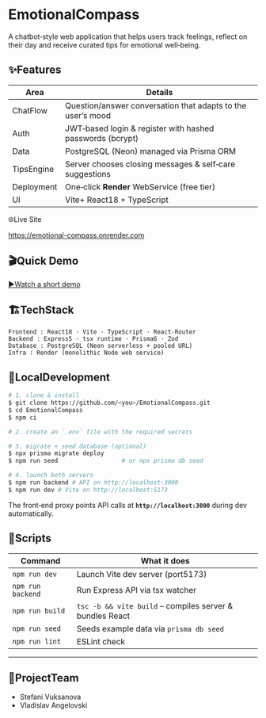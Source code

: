 # EmotionalCompass

A chatbot‑style web application that helps users track feelings, reflect on their day and receive curated tips for emotional well‑being.


## ✨Features

| Area      | Details                                                   |
| ----------- | ----------------------------------------------------------- |
| ChatFlow   | Question/answer conversation that adapts to the user’s mood |
| Auth       | JWT‑based login & register with hashed passwords (bcrypt)   |
| Data       | PostgreSQL (Neon) managed via Prisma ORM                    |
| TipsEngine | Server chooses closing messages & self‑care suggestions     |
| Deployment | One‑click **Render** WebService (free tier)                |
| UI          | Vite+ React18 + TypeScript                                |


🌐Live Site

https://emotional-compass.onrender.com

## 🎬Quick Demo

[▶️Watch a short demo](https://github.com/svuksanova/ThinkSafePlaySafe/blob/main/DemoVideo.mp4)

## 🏗️TechStack

```text
Frontend : React18 · Vite · TypeScript · React‑Router
Backend : Express5 · tsx runtime · Prisma6 · Zod
Database : PostgreSQL (Neon serverless + pooled URL)
Infra : Render (monolithic Node web service)
```

## 🔧LocalDevelopment

```bash
# 1. clone & install
$ git clone https://github.com/<you>/EmotionalCompass.git
$ cd EmotionalCompass
$ npm ci

# 2. create an `.env` file with the required secrets

# 3. migrate + seed database (optional)
$ npx prisma migrate deploy
$ npm run seed                  # or npx prisma db seed

# 4. launch both servers
$ npm run backend # API on http://localhost:3000
$ npm run dev # Vite on http://localhost:5173
```

The front‑end proxy points API calls at **`http://localhost:3000`** during dev
automatically.


## 🧩Scripts

| Command         | What it does                                           |
| --------------- | -------------------------------------------------------- |
| `npm run dev`   | Launch Vite dev server (port5173)                       |
| `npm run backend` | Run Express API via tsx watcher                          |
| `npm run build` | `tsc -b && vite build` – compiles server & bundles React |
| `npm run seed`  | Seeds example data via `prisma db seed`                  |
| `npm run lint`  | ESLint check                                             |

---

## 👥ProjectTeam

* Stefani Vuksanova
* Vladislav Angelovski

